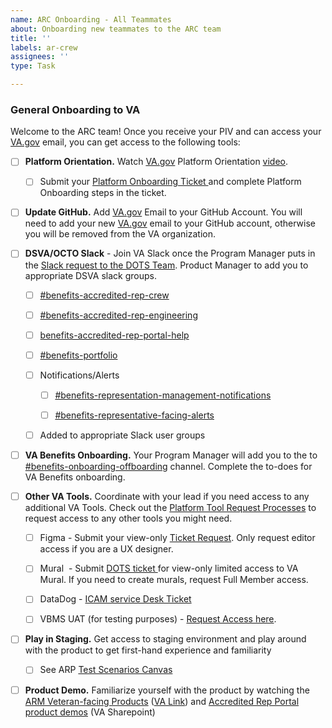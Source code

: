 ```yaml
---
name: ARC Onboarding - All Teammates
about: Onboarding new teammates to the ARC team
title: ''
labels: ar-crew
assignees: ''
type: Task

---
```

### General Onboarding to VA
Welcome to the ARC team! Once you receive your PIV and can access your [VA.gov](http://va.gov) email, you can get access to the following tools: 

- [ ] **Platform Orientation.** Watch [VA.gov](http://va.gov) Platform Orientation [video](https://depo-platform-documentation.scrollhelp.site/getting-started/platform-orientation). 

  - [ ] Submit your [Platform Onboarding Ticket ](https://github.com/department-of-veterans-affairs/va.gov-team/issues/new?template=New-VFS-Team-Member.yml)and complete Platform Onboarding steps in the ticket. 

- [ ] **Update GitHub.** Add [VA.gov](http://va.gov) Email to your GitHub Account. You will need to add your new [VA.gov](http://va.gov) email to your GitHub account, otherwise you will be removed from the VA organization. 

- [ ] **DSVA/OCTO Slack** - Join VA Slack once the Program Manager puts in the [Slack request to the DOTS Team](https://jira.devops.va.gov/servicedesk/customer/portal/1). Product Manager to add you to appropriate DSVA slack groups. 

  - [ ] [#benefits-accredited-rep-crew](https://dsva.slack.com/archives/C05SUUM4GAW)

  - [ ] [#benefits-accredited-rep-engineering](https://dsva.slack.com/archives/C06ABHUNBRS)

  - [ ] [benefits-accredited-rep-portal-help](https://dsva.slack.com/archives/C08CT8UKX5E)

  - [ ] [#benefits-portfolio](https://dsva.slack.com/archives/C055573C508)

  - [ ] Notifications/Alerts

    - [ ] [#benefits-representation-management-notifications](https://dsva.slack.com/archives/C06QG3C318D)

    - [ ] [#benefits-representative-facing-alerts](https://dsva.slack.com/archives/C08Q50V7LD8)

  - [ ] Added to appropriate Slack user groups

- [ ] **VA Benefits Onboarding.** Your Program Manager will add you to the to[ #benefits-onboarding-offboarding](https://dsva.slack.com/archives/C04JC38EMHC) channel. Complete the to-does for VA Benefits onboarding. 

- [ ] **Other VA Tools.** Coordinate with your lead if you need access to any additional VA Tools. Check out the [Platform Tool Request Processes](https://depo-platform-documentation.scrollhelp.site/getting-started/request-access-to-tools) to request access to any other tools you might need. 

  - [ ] Figma - Submit your view-only [Ticket Request](https://github.com/department-of-veterans-affairs/va.gov-team/issues/new?template=figma-access-request.yml). Only request editor access if you are a UX designer.

  - [ ] Mural  - Submit [DOTS ticket ](https://jira.devops.va.gov/servicedesk/customer/portal/1)for view-only limited access to VA Mural. If you need to create murals, request Full Member access. 

  - [ ] DataDog - [ICAM service Desk Ticket](https://jira.devops.va.gov/servicedesk/customer/portal/89)

  - [ ] VBMS UAT (for testing purposes) - [Request Access here](https://dvagov.sharepoint.com/sites/PMDProductDeliveryTesting/Lists/VBMS%20test%20Access%20Requests/AllItems.aspx?web=1\&clickparams=eyAiWC1BcHBOYW1lIiA6ICJNaWNyb3NvZnQgT3V0bG9vayIsICJYLUFwcFZlcnNpb24iIDogIjE2LjAuMTczMjguMjA1ODgiLCAiT1MiIDogIldpbmRvd3MiIH0%3D). 

- [ ] **Play in Staging.** Get access to staging environment and play around with the product to get first-hand experience and familiarity

  - [ ] See ARP [Test Scenarios Canvas](https://dsva.slack.com/docs/T03FECE8V/F0951KYDSHZ)

- [ ] **Product Demo.** Familiarize yourself with the product by watching the [ARM Veteran-facing Products](https://drive.google.com/drive/folders/1OfF6pKMsJAagq676T8b7xM19K1RYb9K-?usp=drive_link) ([VA Link](https://github.com/department-of-veterans-affairs/va.gov-team/tree/master/products/accredited-representation-management#demo-videos)) and [Accredited Rep Portal product demos](https://dvagov.sharepoint.com/:v:/r/sites/vaabdvro/Shared%20Documents/Accredited%20Representative%20Facing/Contact%20center%20materials/2025-08%20Contact%20Center%20Demo%20Video/2025-08-03%20Full%20demo%20video.mov?csf=1\&web=1\&e=mKt1kX) (VA Sharepoint)&#x20;
